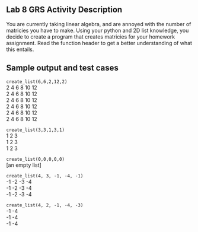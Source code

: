 ## Lab 8 GRS Activity Description
You are currently taking linear algebra, and are annoyed with the number of matricies you have to make. Using your python and 2D list knowledge, you decide to create a program that creates matricies for your homework assignment.
Read the function header to get a better understanding of what this entails.

## Sample output and test cases

`create_list(6,6,2,12,2)`  
2 4 6 8 10 12  
2 4 6 8 10 12  
2 4 6 8 10 12  
2 4 6 8 10 12  
2 4 6 8 10 12  
2 4 6 8 10 12  

`create_list(3,3,1,3,1)`  
1 2 3  
1 2 3  
1 2 3   


`create_list(0,0,0,0,0)`  
\[an empty list]   

`create_list(4, 3, -1, -4, -1)`    
-1 -2 -3 -4  
-1 -2 -3 -4   
-1 -2 -3 -4    

`create_list(4, 2, -1, -4, -3)`  
-1 -4  
-1 -4  
-1 -4  

